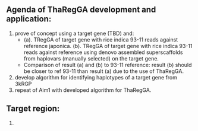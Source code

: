 ## Agenda of ThaRegGA development and application:
1. prove of concept using a target gene (TBD) and: 
   * (a). TRegGA of target gene with rice indica 93-11 reads against reference japonica. (b). TRegGA of target gene with rice indica 93-11 reads against reference using denovo assembled superscaffolds from haplovars (manually selected) on the target gene.
   * Comparison of result (a) and (b) to 93-11 reference: result (b) should be closer to ref 93-11 than result (a) due to the use of ThaRegGA.
2. develop algorithm for identifying haplotypes of a target gene from 3kRGP
3. repeat of Aim1 with developed algorithm for ThaRegGA.

## Target region:
1. 
